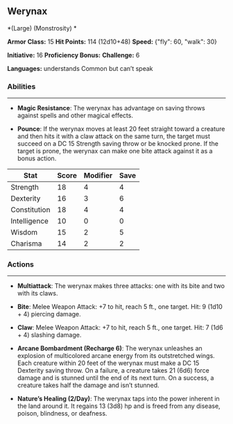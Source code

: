 ## Werynax
*(Large) (Monstrosity) *

**Armor Class:** 15
**Hit Points:** 114 (12d10+48)
**Speed:** {"fly": 60, "walk": 30}

**Initiative:** 16
**Proficiency Bonus:**
**Challenge:** 6

**Languages:** understands Common but can’t speak

### Abilities
 --- 
- **Magic Resistance**: The werynax has advantage on saving throws against spells and other magical effects.

- **Pounce**: If the werynax moves at least 20 feet straight toward a creature and then hits it with a claw attack on the same turn, the target must succeed on a DC 15 Strength saving throw or be knocked prone. If the target is prone, the werynax can make one bite attack against it as a bonus action.



| Stat | Score | Modifier | Save |
| ---- | ---- | ---- | ---- |
| Strength | 18 | 4 | 4 |
| Dexterity | 16 | 3 | 6 |
| Constitution | 18 | 4 | 4 |
| Intelligence | 10 | 0 | 0 |
| Wisdom | 15 | 2 | 5 |
| Charisma | 14 | 2 | 2 |

### Actions
 --- 
- **Multiattack**: The werynax makes three attacks: one with its bite and two with its claws.

- **Bite**: Melee Weapon Attack: +7 to hit, reach 5 ft., one target. Hit: 9 (1d10 + 4) piercing damage.

- **Claw**: Melee Weapon Attack: +7 to hit, reach 5 ft., one target. Hit: 7 (1d6 + 4) slashing damage.

- **Arcane Bombardment (Recharge 6)**: The werynax unleashes an explosion of multicolored arcane energy from its outstretched wings. Each creature within 20 feet of the werynax must make a DC 15 Dexterity saving throw. On a failure, a creature takes 21 (6d6) force damage and is stunned until the end of its next turn. On a success, a creature takes half the damage and isn’t stunned.

- **Nature’s Healing (2/Day)**: The werynax taps into the power inherent in the land around it. It regains 13 (3d8) hp and is freed from any disease, poison, blindness, or deafness.

